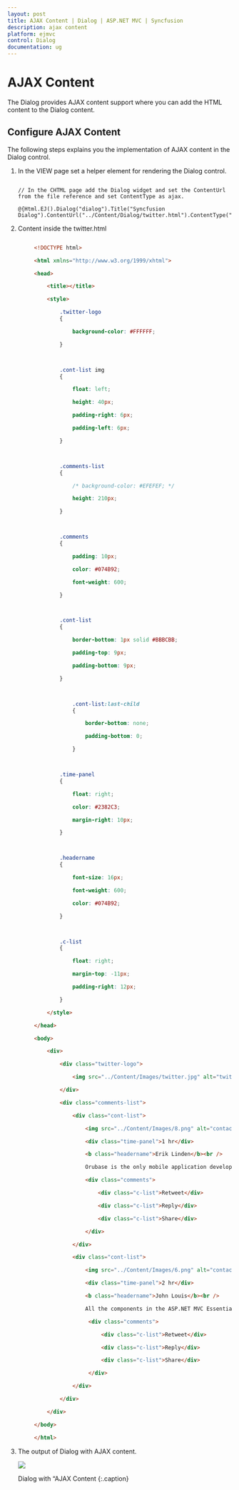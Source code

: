 ```yaml
---
layout: post
title: AJAX Content | Dialog | ASP.NET MVC | Syncfusion
description: ajax content
platform: ejmvc
control: Dialog
documentation: ug
---
```


# AJAX Content

The Dialog provides AJAX content support where you can add the HTML content to the Dialog content. 

## Configure AJAX Content

The following steps explains you the implementation of AJAX content in the Dialog control. 

1. In the VIEW page set a helper element for rendering the Dialog control. 

   ~~~ cshtml

   // In the CHTML page add the Dialog widget and set the ContentUrl from the file reference and set ContentType as ajax.

   @{Html.EJ().Dialog("dialog").Title("Syncfusion Dialog").ContentUrl("../Content/Dialog/twitter.html").ContentType("ajax").Width(300).Height("200").Render();}

   ~~~
   




2. Content inside the twitter.html 



   ~~~ html

		<!DOCTYPE html>

		<html xmlns="http://www.w3.org/1999/xhtml">

		<head>

			<title></title>

			<style>

				.twitter-logo
				{

					background-color: #FFFFFF;

				}



				.cont-list img 
				{

					float: left;

					height: 40px;

					padding-right: 6px;

					padding-left: 6px;

				}



				.comments-list 
				{

					/* background-color: #EFEFEF; */

					height: 210px;

				}



				.comments 
				{

					padding: 10px;

					color: #074B92;

					font-weight: 600;

				}



				.cont-list 
				{

					border-bottom: 1px solid #BBBCBB;

					padding-top: 9px;

					padding-bottom: 9px;

				}



					.cont-list:last-child 
					{

						border-bottom: none;

						padding-bottom: 0;

					}



				.time-panel 
				{

					float: right;

					color: #2382C3;

					margin-right: 10px;

				}



				.headername 
				{

					font-size: 16px;

					font-weight: 600;

					color: #074B92;

				}



				.c-list 
				{

					float: right;

					margin-top: -11px;

					padding-right: 12px;

				}

			</style>

		</head>

		<body>

			<div>

				<div class="twitter-logo">

					<img src="../Content/Images/twitter.jpg" alt="twitter" />

				</div>

				<div class="comments-list">

					<div class="cont-list">

						<img src="../Content/Images/8.png" alt="contact" />

						<div class="time-panel">1 hr</div>

						<b class="headername">Erik Linden</b><br />

						Orubase is the only mobile application development framework built especially for developing complex line-of-business mobile applications targeting iOS, Android, and Windows Phone platforms in the shortest possible timeframe. 

						<div class="comments">

							<div class="c-list">Retweet</div>

							<div class="c-list">Reply</div>

							<div class="c-list">Share</div>

						</div>

					</div>

					<div class="cont-list">

						<img src="../Content/Images/6.png" alt="contact" />

						<div class="time-panel">2 hr</div>

						<b class="headername">John Louis</b><br />

						All the components in the ASP.NET MVC Essential Studio have been built from the ground up with performance in mind and are extremely lightweight.

						 <div class="comments">

							 <div class="c-list">Retweet</div>

							 <div class="c-list">Reply</div>

							 <div class="c-list">Share</div>

						 </div>

					</div>

				</div>

			</div>

		</body>

		</html>

   ~~~
   




3. The output of Dialog with AJAX content.

   ![](AJAX-Content_images/AJAX-Content_img1.png)

    Dialog with “AJAX Content
   {:.caption}
